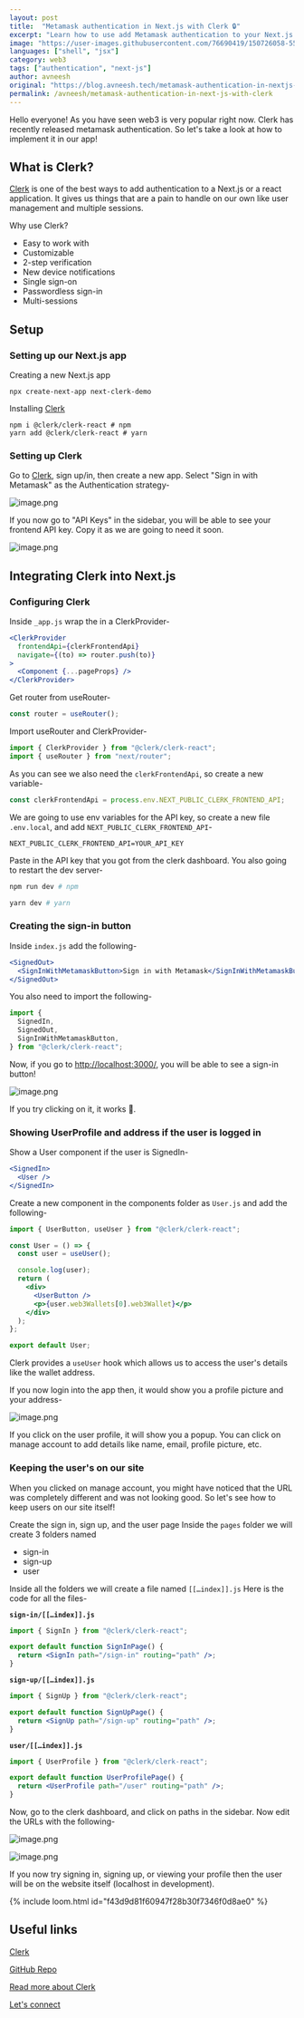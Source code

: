 ```yaml
---
layout: post
title:  "Metamask authentication in Next.js with Clerk 🔒"
excerpt: "Learn how to use add Metamask authentication to your Next.js app using Clerk."
image: "https://user-images.githubusercontent.com/76690419/150726058-5520a79a-8f2a-4cac-8ceb-48a8ae2ac501.png"
languages: ["shell", "jsx"]
category: web3
tags: ["authentication", "next-js"]
author: avneesh
original: "https://blog.avneesh.tech/metamask-authentication-in-nextjs-with-clerk"
permalink: /avneesh/metamask-authentication-in-next-js-with-clerk
---
```


Hello everyone! As you have seen web3 is very popular right now. Clerk has recently released metamask authentication. So let's take a look at how to implement it in our app!

## What is Clerk?

[Clerk](https://clerk.dev/) is one of the best ways to add authentication to a Next.js or a react application. It gives us things that are a pain to handle on our own like user management and multiple sessions.

Why use Clerk?

- Easy to work with
- Customizable
- 2-step verification
- New device notifications
- Single sign-on
- Passwordless sign-in
- Multi-sessions

## Setup

### Setting up our Next.js app

Creating a new Next.js app

```shell
npx create-next-app next-clerk-demo
```

Installing [Clerk](https://clerk.dev/)

```shell
npm i @clerk/clerk-react # npm
yarn add @clerk/clerk-react # yarn
```

### Setting up Clerk

Go to [Clerk](https://clerk.dev), sign up/in, then create a new app. Select "Sign in with Metamask" as the Authentication strategy-

![image.png](https://cdn.hashnode.com/res/hashnode/image/upload/v1642933471226/6hFpFKly_.png)

If you now go to "API Keys" in the sidebar, you will be able to see your frontend API key. Copy it as we are going to need it soon.

![image.png](https://cdn.hashnode.com/res/hashnode/image/upload/v1642933643582/0uZGe5OP1.png)

## Integrating Clerk into Next.js

### Configuring Clerk

Inside `_app.js` wrap the in a ClerkProvider-

```jsx
<ClerkProvider
  frontendApi={clerkFrontendApi}
  navigate={(to) => router.push(to)}
>
  <Component {...pageProps} />
</ClerkProvider>
```

Get router from useRouter- 

```jsx
const router = useRouter();
```

Import useRouter and ClerkProvider-

```jsx
import { ClerkProvider } from "@clerk/clerk-react";
import { useRouter } from "next/router";
```

As you can see we also need the `clerkFrontendApi`, so create a new variable-

```jsx
const clerkFrontendApi = process.env.NEXT_PUBLIC_CLERK_FRONTEND_API;
```

We are going to use env variables for the API key, so create a new file `.env.local`, and add `NEXT_PUBLIC_CLERK_FRONTEND_API`-

```
NEXT_PUBLIC_CLERK_FRONTEND_API=YOUR_API_KEY
```

Paste in the API key that you got from the clerk dashboard. You also going to restart the dev server-

```bash
npm run dev # npm

yarn dev # yarn
```

### Creating the sign-in button

Inside `index.js` add the following-

```jsx
<SignedOut>
  <SignInWithMetamaskButton>Sign in with Metamask</SignInWithMetamaskButton>
</SignedOut>
```

You also need to import the following-

```jsx
import {
  SignedIn,
  SignedOut,
  SignInWithMetamaskButton,
} from "@clerk/clerk-react";
```

Now, if you go to [http://localhost:3000/](http://localhost:3000/), you will be able to see a sign-in button!

![image.png](https://cdn.hashnode.com/res/hashnode/image/upload/v1642936017421/NM4fTVnvBE.png)

If you try clicking on it, it works 🥳.

### Showing UserProfile and address if the user is logged in

Show a User component if the user is SignedIn-

```jsx
<SignedIn>
  <User />
</SignedIn>
```

Create a new component in the components folder as `User.js` and add the following-

```jsx
import { UserButton, useUser } from "@clerk/clerk-react";

const User = () => {
  const user = useUser();

  console.log(user);
  return (
    <div>
      <UserButton />
      <p>{user.web3Wallets[0].web3Wallet}</p>
    </div>
  );
};

export default User;
```

Clerk provides a `useUser` hook which allows us to access the user's details like the wallet address.

If you now login into the app then, it would show you a profile picture and your address-

![image.png](https://cdn.hashnode.com/res/hashnode/image/upload/v1642936338400/cP77poM852.png)

If you click on the user profile, it will show you a popup. You can click on manage account to add details like name, email, profile picture, etc.

### Keeping the user's on our site

When you clicked on manage account, you might have noticed that the URL was completely different and was not looking good. So let's see how to keep users on our site itself!

Create the sign in, sign up, and the user page
Inside the ```pages``` folder we will create 3 folders named
- sign-in
- sign-up
- user

Inside all the folders we will create a file named `[[…index]].js`
Here is the code for all the files-

**`sign-in/[[…index]].js`**

```jsx
import { SignIn } from "@clerk/clerk-react";

export default function SignInPage() {
  return <SignIn path="/sign-in" routing="path" />;
}
```

**`sign-up/[[…index]].js`**

```jsx
import { SignUp } from "@clerk/clerk-react";

export default function SignUpPage() {
  return <SignUp path="/sign-up" routing="path" />;
}
```

**`user/[[…index]].js`**

```jsx
import { UserProfile } from "@clerk/clerk-react";

export default function UserProfilePage() {
  return <UserProfile path="/user" routing="path" />;
}
```

Now, go to the clerk dashboard, and click on paths in the sidebar. Now edit the URLs with the following-

![image.png](https://cdn.hashnode.com/res/hashnode/image/upload/v1642936667724/670892Zym.png)

![image.png](https://cdn.hashnode.com/res/hashnode/image/upload/v1642936685668/_fkztjnDg.png)

If you now try signing in, signing up, or viewing your profile then the user will be on the website itself (localhost in development).

{% include loom.html id="f43d9d81f60947f28b30f7346f0d8ae0" %} 

## Useful links

[Clerk](https://clerk.dev/)

[GitHub Repo](https://github.com/avneesh0612/Next-Clerk-metamask)

[Read more about Clerk](https://blog.avneesh.tech/mastering-clerk-authentication-with-the-nextjs-standard-setup)

[Let's connect](https://links.avneesh.tech/)
